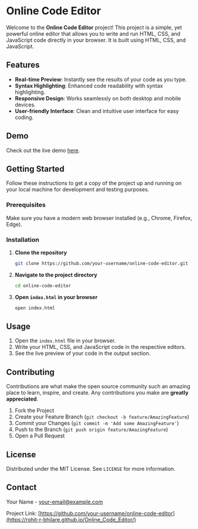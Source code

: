 # Online Code Editor

Welcome to the **Online Code Editor** project! This project is a simple, yet powerful online editor that allows you to write and run HTML, CSS, and JavaScript code directly in your browser. It is built using HTML, CSS, and JavaScript.

## Features

- **Real-time Preview**: Instantly see the results of your code as you type.
- **Syntax Highlighting**: Enhanced code readability with syntax highlighting.
- **Responsive Design**: Works seamlessly on both desktop and mobile devices.
- **User-friendly Interface**: Clean and intuitive user interface for easy coding.

## Demo

Check out the live demo [here](https://rohit-r-bhilare.github.io/Online_Code_Editor/).

## Getting Started

Follow these instructions to get a copy of the project up and running on your local machine for development and testing purposes.

### Prerequisites

Make sure you have a modern web browser installed (e.g., Chrome, Firefox, Edge).

### Installation

1. **Clone the repository**
    ```bash
    git clone https://github.com/your-username/online-code-editor.git
    ```

2. **Navigate to the project directory**
    ```bash
    cd online-code-editor
    ```

3. **Open `index.html` in your browser**
    ```bash
    open index.html
    ```

## Usage

1. Open the `index.html` file in your browser.
2. Write your HTML, CSS, and JavaScript code in the respective editors.
3. See the live preview of your code in the output section.

## Contributing

Contributions are what make the open source community such an amazing place to learn, inspire, and create. Any contributions you make are **greatly appreciated**.

1. Fork the Project
2. Create your Feature Branch (`git checkout -b feature/AmazingFeature`)
3. Commit your Changes (`git commit -m 'Add some AmazingFeature'`)
4. Push to the Branch (`git push origin feature/AmazingFeature`)
5. Open a Pull Request

## License

Distributed under the MIT License. See `LICENSE` for more information.

## Contact

Your Name - [your-email@example.com](mailto:rohitramchandrabhilare@gmail.com)

Project Link: [https://github.com/your-username/online-code-editor](https://rohit-r-bhilare.github.io/Online_Code_Editor/)

